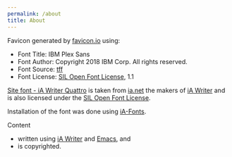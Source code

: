 ```yaml
---
permalink: /about
title: About
---
```


Favicon generated by [favicon.io](https://favicon.io) using:

- Font Title: IBM Plex Sans
- Font Author: Copyright 2018 IBM Corp. All rights reserved.
- Font Source: [tff](http://fonts.gstatic.com/s/ibmplexsans/v8/zYXgKVElMYYaJe8bpLHnCwDKtdbUFI5NadY.ttf)
- Font License: [SIL Open Font License](http://scripts.sil.org/OFL), 1.1

[Site font - iA Writer Quattro](https://ia.net/downloads#fonts) is taken from [ia.net](https://ia.net) the makers of [iA Writer](https://ia.net/writer) and is also licensed under the [SIL Open Font License](http://scripts.sil.org/OFL).

Installation of the font was done using [iA-Fonts](https://github.com/codex-src/iA-Fonts).

Content
- written using [iA Writer](https://ia.net/writer) and [Emacs](https://www.gnu.org/software/emacs/), and
- is copyrighted.
